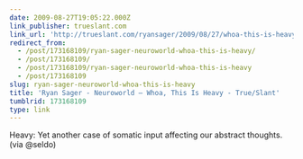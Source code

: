 ```yaml
---
date: 2009-08-27T19:05:22.000Z
link_publisher: trueslant.com
link_url: 'http://trueslant.com/ryansager/2009/08/27/whoa-this-is-heavy/'
redirect_from:
  - /post/173168109/ryan-sager-neuroworld-whoa-this-is-heavy/
  - /post/173168109/
  - /post/173168109/ryan-sager-neuroworld-whoa-this-is-heavy
  - /post/173168109
slug: ryan-sager-neuroworld-whoa-this-is-heavy
title: 'Ryan Sager - Neuroworld – Whoa, This Is Heavy - True/Slant'
tumblrid: 173168109
type: link
---
```

<p>Heavy: Yet another case of somatic input affecting our abstract thoughts. (via @seldo)</p>

